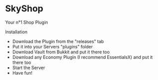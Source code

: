 # SkyShop
Your n°1 Shop Plugin


Installation
- Download the Plugin from the "releases" tab
- Put it into your Servers "plugins" folder
- Download Vault from Bukkit and put it there too
- Download any Economy Plugin (I recommend EssentialsX) and put it there too
- Start the Server
- Have fun!
